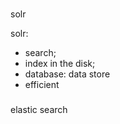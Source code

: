 ###
solr

solr: 
  - search; 
  - index in the disk;
  - database: data store
  - efficient

###
elastic search
